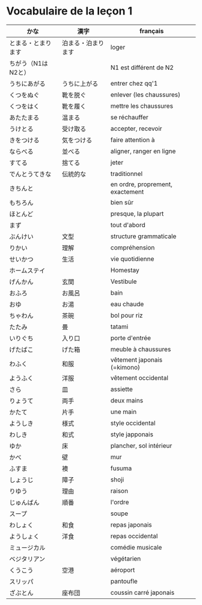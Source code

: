 Vocabulaire de la leçon 1
==================

かな                  |  漢字           |        français
---------------------|-----------------|--------
とまる・とまります      | 泊まる・泊まります | loger 
ちがう（N1はN2と）      |                | N1 est différent de N2
うちにあがる           | うちに上がる     | entrer chez qq'1
くつをぬぐ             | 靴を脱ぐ        | enlever (les chaussures)
くつをはく             | 靴を履く        | mettre les chaussures
あたたまる             | 温まる          | se réchauffer
うけとる               | 受け取る        | accepter, recevoir
きをつける             | 気をつける       | faire attention à
ならべる              | 並べる           | aligner, ranger en ligne
すてる                | 捨てる           | jeter
でんとうてきな         | 伝統的な          | traditionnel
きちんと             |                  | en ordre, proprement, exactement
もちろん             |                  | bien sûr
ほとんど             |                  | presque, la plupart
まず                |                  | tout d'abord
ぶんけい             | 文型              | structure grammaticale
りかい               | 理解              | compréhension
せいかつ             | 生活              | vie quotidienne
ホームステイ         |                   | Homestay
げんかん             | 玄関              | Vestibule
おふろ              |お風呂              | bain
おゆ               | お湯               | eau chaude
ちゃわん            | 茶碗               | bol pour riz
たたみ              | 畳                | tatami
いりぐち            | 入り口             | porte d'entrée
げたばこ            | げた箱             | meuble à chaussures
わふく              | 和服              | vêtement japonais (=kimono)
ようふく             | 洋服           | vêtement occidental
さら                | 皿               | assiette
りょうて            | 両手              | deux mains
かたて              | 片手             | une main
ようしき            | 様式             | style occidental
わしき              | 和式             | style japponais
ゆか               | 床               | plancher, sol intérieur
かべ               | 壁               | mur
ふすま             | 襖               | fusuma
しょうじ           | 障子              | shoji
りゆう             | 理由              | raison
じゅんばん          | 順番              | l'ordre
スープ             |                   | soupe
わしょく           | 和食               | repas japonais
ようしょく          | 洋食              | repas occidental
ミュージカル        |                  | comédie musicale
ベジタリアン        |                  | végétarien
くうこう           | 空港              | aéroport
スリッパ           |                  | pantoufle
ざぶとん           | 座布団            | coussin carré japonais